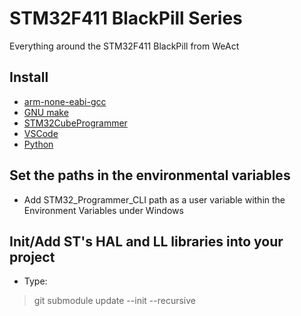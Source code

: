 # STM32F411 BlackPill Series
Everything around the STM32F411 BlackPill from WeAct

## Install
- [arm-none-eabi-gcc](https://developer.arm.com/downloads/-/arm-gnu-toolchain-downloads)
- [GNU make](https://sourceforge.net/projects/gnuwin32/files/make/3.81/make-3.81.exe/download?use_mirror=kumisystems&download=)
- [STM32CubeProgrammer](https://www.st.com/en/development-tools/stm32cubeprog.html)
- [VSCode](https://code.visualstudio.com/download)
- [Python](https://www.python.org/downloads/)

## Set the paths in the environmental variables
- Add STM32_Programmer_CLI path as a user variable within the Environment Variables under Windows

## Init/Add ST's HAL and LL libraries into your project
- Type:
> git submodule update --init --recursive
